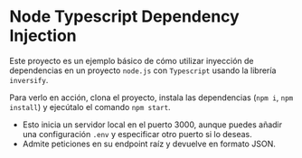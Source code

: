 # Node Typescript Dependency Injection

Este proyecto es un ejemplo básico de cómo utilizar inyección de dependencias en un proyecto `node.js` con `Typescript` usando la librería `inversify`.

Para verlo en acción, clona el proyecto, instala las dependencias (`npm i`, `npm install`) y ejecútalo el comando `npm start`.

- Esto inicia un servidor local en el puerto 3000, aunque puedes añadir una configuración `.env` y especificar otro puerto si lo deseas.
- Admite peticiones en su endpoint raíz y devuelve en formato JSON.
